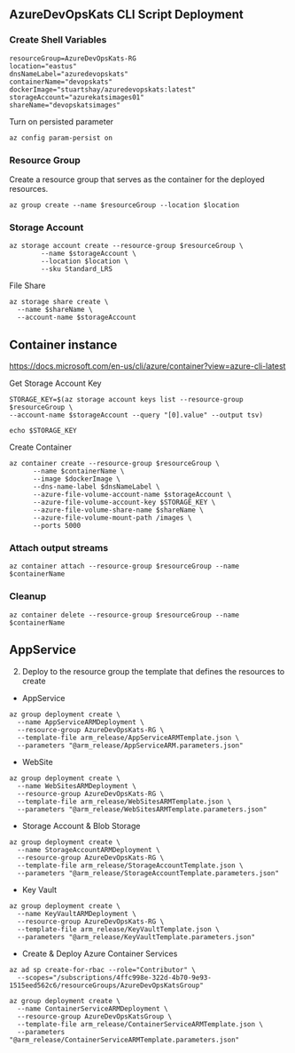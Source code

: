 ## AzureDevOpsKats CLI Script Deployment

### Create Shell Variables

```
resourceGroup=AzureDevOpsKats-RG
location="eastus"
dnsNameLabel="azuredevopskats"
containerName="devopskats"
dockerImage="stuartshay/azuredevopskats:latest"
storageAccount="azurekatsimages01"
shareName="devopskatsimages"
```

Turn on persisted parameter

```
az config param-persist on
```

### Resource Group

Create a resource group that serves as the container for the deployed resources.

```
az group create --name $resourceGroup --location $location
```

### Storage Account

```
az storage account create --resource-group $resourceGroup \
        --name $storageAccount \
        --location $location \
        --sku Standard_LRS
```

File Share

```
az storage share create \
  --name $shareName \
  --account-name $storageAccount
```

## Container instance

https://docs.microsoft.com/en-us/cli/azure/container?view=azure-cli-latest

Get Storage Account Key

```
STORAGE_KEY=$(az storage account keys list --resource-group $resourceGroup \
--account-name $storageAccount --query "[0].value" --output tsv)

echo $STORAGE_KEY
```

Create Container

```
az container create --resource-group $resourceGroup \
      --name $containerName \
      --image $dockerImage \
      --dns-name-label $dnsNameLabel \
      --azure-file-volume-account-name $storageAccount \
      --azure-file-volume-account-key $STORAGE_KEY \
      --azure-file-volume-share-name $shareName \
      --azure-file-volume-mount-path /images \
      --ports 5000
```

### Attach output streams

```
az container attach --resource-group $resourceGroup --name $containerName
```

### Cleanup

```
az container delete --resource-group $resourceGroup --name $containerName
```

## AppService

2. Deploy to the resource group the template that defines the resources to create

- AppService

```
az group deployment create \
  --name AppServiceARMDeployment \
  --resource-group AzureDevOpsKats-RG \
  --template-file arm_release/AppServiceARMTemplate.json \
  --parameters "@arm_release/AppServiceARM.parameters.json"
```

- WebSite

```
az group deployment create \
  --name WebSitesARMDeployment \
  --resource-group AzureDevOpsKats-RG \
  --template-file arm_release/WebSitesARMTemplate.json \
  --parameters "@arm_release/WebSitesARMTemplate.parameters.json"
```

- Storage Account & Blob Storage

```
az group deployment create \
  --name StorageAccountARMDeployment \
  --resource-group AzureDevOpsKats-RG \
  --template-file arm_release/StorageAccountTemplate.json \
  --parameters "@arm_release/StorageAccountTemplate.parameters.json"
```

- Key Vault

```
az group deployment create \
  --name KeyVaultARMDeployment \
  --resource-group AzureDevOpsKats-RG \
  --template-file arm_release/KeyVaultTemplate.json \
  --parameters "@arm_release/KeyVaultTemplate.parameters.json"
```

- Create & Deploy Azure Container Services

```
az ad sp create-for-rbac --role="Contributor" \
  --scopes="/subscriptions/4ffc998e-322d-4b70-9e93-1515eed562c6/resourceGroups/AzureDevOpsKatsGroup"
```

```
az group deployment create \
  --name ContainerServiceARMDeployment \
  --resource-group AzureDevOpsKatsGroup \
  --template-file arm_release/ContainerServiceARMTemplate.json \
  --parameters "@arm_release/ContainerServiceARMTemplate.parameters.json"
```
